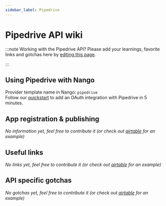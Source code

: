 ```yaml
---
sidebar_label: Pipedrive
---
```


# Pipedrive API wiki

:::note Working with the Pipedrive API?
Please add your learnings, favorite links and gotchas here by [editing this page](https://github.com/nangohq/nango/tree/master/docs/docs/providers/pipedrive.md).

:::

## Using Pipedrive with Nango

Provider template name in Nango: `pipedrive`  
Follow our [quickstart](../quickstart.md) to add an OAuth integration with Pipedrive in 5 minutes.

## App registration & publishing

_No information yet, feel free to contribute it (or check out [airtable](airtable.md) for an example)_

## Useful links

_No links yet, feel free to contribute it (or check out [airtable](airtable.md) for an example)_

## API specific gotchas

_No gotchas yet, feel free to contribute it (or check out [airtable](airtable.md) for an example)_
